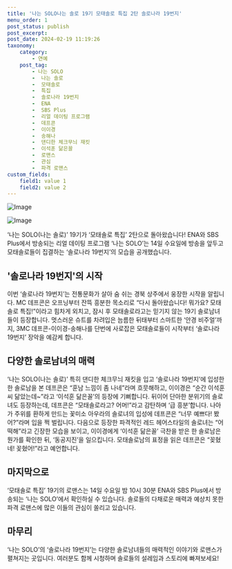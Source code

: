 ```yaml
---
title: '나는 SOLO나는 솔로 19기 모태솔로 특집 2탄 솔로나라 19번지'
menu_order: 1
post_status: publish
post_excerpt: 
post_date: 2024-02-19 11:19:26
taxonomy:
    category:
        - 연예
    post_tag:
        - 나는 SOLO
        -  나는 솔로
        -  모태솔로
        -  특집
        -  솔로나라 19번지
        -  ENA
        -  SBS Plus
        -  리얼 데이팅 프로그램
        -  데프콘
        -  이이경
        -  송해나
        -  댄디한 체크무늬 재킷
        -  이석훈 닮은꼴
        -  로맨스
        -  관심
        -  파격 로맨스
custom_fields:
    field1: value 1
    field2: value 2
---
```


![Image](https://ssl.pstatic.net/mimgnews/image/438/2024/02/13/0000062659_001_20240213051701474.jpg?type=w540)

![Image](https://mimgnews.pstatic.net/image/438/2024/02/13/0000062659_002_20240213051701575.jpg?type=w540)

‘나는 SOLO(나는 솔로)’ 19기가 ‘모태솔로 특집’ 2탄으로 돌아왔습니다! ENA와 SBS Plus에서 방송되는 리얼 데이팅 프로그램 ‘나는 SOLO’는 14일 수요일에 방송을 앞두고 모태솔로들이 집결하는 ‘솔로나라 19번지’의 모습을 공개했습니다.
## '솔로나라 19번지'의 시작
이번 ‘솔로나라 19번지’는 전통문화가 살아 숨 쉬는 경북 상주에서 웅장한 시작을 알립니다. MC 데프콘은 오프닝부터 잔뜩 흥분한 목소리로 “다시 돌아왔습니다! 뭐가요? 모태솔로 특집!”이라고 힘차게 외치고, 잠시 후 모태솔로라고는 믿기지 않는 19기 솔로남녀들이 등장합니다. 멋스러운 슈트를 차려입은 늠름한 뒤태부터 스마트한 ‘안경 비주얼’까지, 3MC 데프콘-이이경-송해나를 단번에 사로잡은 모태솔로들이 시작부터 ‘솔로나라 19번지’ 장악을 예감케 합니다.
## 다양한 솔로남녀의 매력
‘나는 SOLO(나는 솔로)’ 특히 댄디한 체크무늬 재킷을 입고 ‘솔로나라 19번지’에 입성한 한 솔로남을 본 데프콘은 “훈남 느낌이 좀 나네”라며 흐뭇해하고, 이이경은 “순간 이석훈 씨 닮았는데~”라고 ‘이석훈 닮은꼴’의 등장에 기뻐합니다. 뒤이어 단아한 분위기의 솔로녀도 등장하는데, 데프콘은 “모태솔로라고? 어머!”라고 감탄하며 ‘급 흥분’합니다. 나아가 주위를 환하게 만드는 꽃미소 아우라의 솔로녀의 입성에 데프콘은 “너무 예쁘다! 봤어?”라며 입을 쩍 벌립니다. 다음으로 등장한 파격적인 레드 헤어스타일의 솔로녀는 “어떡해”라고 긴장한 모습을 보이고, 이이경에게 ‘이석훈 닮은꼴’ 극찬을 받은 한 솔로남은 뭔가를 확인한 뒤, ‘동공지진’을 일으킵니다. 모태솔로남의 표정을 읽은 데프콘은 “꽂혔네! 꽂혔어!”라고 예언합니다.
## 마지막으로
‘모태솔로 특집’ 19기의 로맨스는 14일 수요일 밤 10시 30분 ENA와 SBS Plus에서 방송되는 ‘나는 SOLO’에서 확인하실 수 있습니다. 솔로들의 다채로운 매력과 예상치 못한 파격 로맨스에 많은 이들의 관심이 쏠리고 있습니다.
## 마무리
‘나는 SOLO’의 ‘솔로나라 19번지’는 다양한 솔로남녀들의 매력적인 이야기와 로맨스가 펼쳐지는 곳입니다. 여러분도 함께 시청하며 솔로들의 설레임과 스토리에 빠져보세요!
